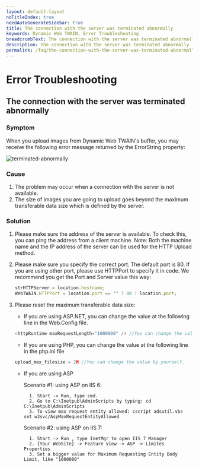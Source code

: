 ```yaml
---
layout: default-layout
noTitleIndex: true
needAutoGenerateSidebar: true
title: The connection with the server was terminated abnormally
keywords: Dynamic Web TWAIN, Error Troubleshooting
breadcrumbText: The connection with the server was terminated abnormally
description: The connection with the server was terminated abnormally
permalink: /faq/the-connection-with-the-server-was-terminated-abnormally.html
---
```


# Error Troubleshooting

## The connection with the server was terminated abnormally

### Symptom

When you upload images from Dynamic Web TWAIN's buffer, you may receive the following error message returned by the ErrorString property:

![terminated-abnormally]({{site.assets}}imgs/terminated-abnormally.png)

### Cause

1. The problem may occur when a connection with the server is not available.
2. The size of images you are going to upload goes beyond the maximum transferable data size which is defined by the server.

### Solution

1. Please make sure the address of the server is available. To check this, you can ping the address from a client machine.
   Note: Both the machine name and the IP address of the server can be used for the HTTP Upload method.

2. Please make sure you specify the correct port. The default port is 80. If you are using other port, please use HTTPPort to specify it in code.
   We recommend you get the Port and Server value this way:

    ```javascript
    strHTTPServer = location.hostname;
    WebTWAIN.HTTPPort = location.port == "" ? 80 : location.port;
    ```

3. Please reset the maximum transferable data size:

    - If you are using ASP.NET, you can change the value at the following line in the Web.Config file.

    ```javascript
    <httpRuntime maxRequestLength="1000000" /> //You can change the value by yourself.
    ```

    - If you are using PHP, you can change the value at the following line in the php.ini file

    ```javascript
    upload_max_filesize = 2M //You can change the value by yourself.
    ```

    - If you are using ASP

        Scenario #1: using ASP on IIS 6:

            1. Start -> Run, type cmd.
            2. Go to C:\Inetpub\AdminScripts by typing: cd C:\Inetpub\AdminScripts
            3. To view max request entity allowed: cscript adsutil.vbs set w3svc/AspMaxRequestEntityAllowed

        Scenario #2: using ASP on IIS 7:

            1. Start -> Run , type InetMgr to open IIS 7 Manager
            2. {Your WebSite} -> Feature View -> ASP -> Limites Properties
            3. Set a bigger value for Maximum Requesting Entity Body Limit, like "1000000"
